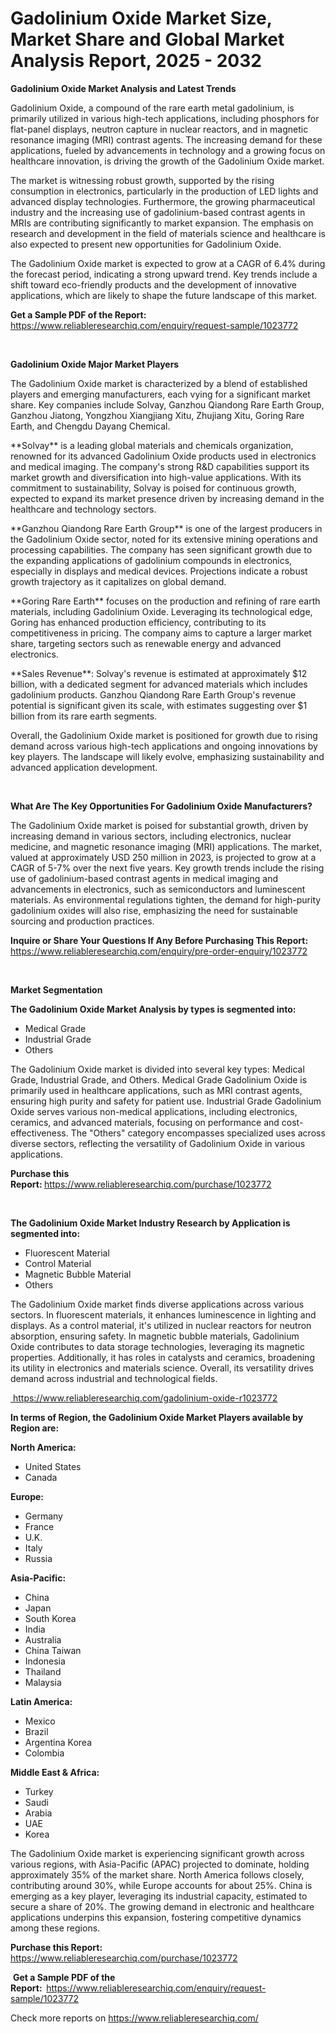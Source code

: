 <p><h1>Gadolinium Oxide Market Size, Market Share and Global Market Analysis Report, 2025 - 2032</h1></p><p><strong>Gadolinium Oxide Market Analysis and Latest Trends</strong></p>
<p><p>Gadolinium Oxide, a compound of the rare earth metal gadolinium, is primarily utilized in various high-tech applications, including phosphors for flat-panel displays, neutron capture in nuclear reactors, and in magnetic resonance imaging (MRI) contrast agents. The increasing demand for these applications, fueled by advancements in technology and a growing focus on healthcare innovation, is driving the growth of the Gadolinium Oxide market.</p><p>The market is witnessing robust growth, supported by the rising consumption in electronics, particularly in the production of LED lights and advanced display technologies. Furthermore, the growing pharmaceutical industry and the increasing use of gadolinium-based contrast agents in MRIs are contributing significantly to market expansion. The emphasis on research and development in the field of materials science and healthcare is also expected to present new opportunities for Gadolinium Oxide.</p><p>The Gadolinium Oxide market is expected to grow at a CAGR of 6.4% during the forecast period, indicating a strong upward trend. Key trends include a shift toward eco-friendly products and the development of innovative applications, which are likely to shape the future landscape of this market.</p></p>
<p><strong>Get a Sample PDF of the Report:&nbsp;</strong> <a href="https://www.reliableresearchiq.com/enquiry/request-sample/1023772?utm_campaign=2247&utm_medium=2&utm_source=Github&utm_content=ia&utm_term=05032025&utm_id=gadolinium-oxide">https://www.reliableresearchiq.com/enquiry/request-sample/1023772</a></p>
<p>&nbsp;</p>
<p><strong>Gadolinium Oxide Major Market Players</strong></p>
<p><p>The Gadolinium Oxide market is characterized by a blend of established players and emerging manufacturers, each vying for a significant market share. Key companies include Solvay, Ganzhou Qiandong Rare Earth Group, Ganzhou Jiatong, Yongzhou Xiangjiang Xitu, Zhujiang Xitu, Goring Rare Earth, and Chengdu Dayang Chemical.</p><p>**Solvay** is a leading global materials and chemicals organization, renowned for its advanced Gadolinium Oxide products used in electronics and medical imaging. The company's strong R&D capabilities support its market growth and diversification into high-value applications. With its commitment to sustainability, Solvay is poised for continuous growth, expected to expand its market presence driven by increasing demand in the healthcare and technology sectors.</p><p>**Ganzhou Qiandong Rare Earth Group** is one of the largest producers in the Gadolinium Oxide sector, noted for its extensive mining operations and processing capabilities. The company has seen significant growth due to the expanding applications of gadolinium compounds in electronics, especially in displays and medical devices. Projections indicate a robust growth trajectory as it capitalizes on global demand.</p><p>**Goring Rare Earth** focuses on the production and refining of rare earth materials, including Gadolinium Oxide. Leveraging its technological edge, Goring has enhanced production efficiency, contributing to its competitiveness in pricing. The company aims to capture a larger market share, targeting sectors such as renewable energy and advanced electronics.</p><p>**Sales Revenue**: Solvay's revenue is estimated at approximately $12 billion, with a dedicated segment for advanced materials which includes gadolinium products. Ganzhou Qiandong Rare Earth Group's revenue potential is significant given its scale, with estimates suggesting over $1 billion from its rare earth segments.</p><p>Overall, the Gadolinium Oxide market is positioned for growth due to rising demand across various high-tech applications and ongoing innovations by key players. The landscape will likely evolve, emphasizing sustainability and advanced application development.</p></p>
<p>&nbsp;</p>
<p><strong>What Are The Key Opportunities For Gadolinium Oxide Manufacturers?</strong></p>
<p><p>The Gadolinium Oxide market is poised for substantial growth, driven by increasing demand in various sectors, including electronics, nuclear medicine, and magnetic resonance imaging (MRI) applications. The market, valued at approximately USD 250 million in 2023, is projected to grow at a CAGR of 5-7% over the next five years. Key growth trends include the rising use of gadolinium-based contrast agents in medical imaging and advancements in electronics, such as semiconductors and luminescent materials. As environmental regulations tighten, the demand for high-purity gadolinium oxides will also rise, emphasizing the need for sustainable sourcing and production practices.</p></p>
<p><strong>Inquire or Share Your Questions If Any Before Purchasing This Report:</strong> <a href="https://www.reliableresearchiq.com/enquiry/pre-order-enquiry/1023772?utm_campaign=2247&utm_medium=2&utm_source=Github&utm_content=ia&utm_term=05032025&utm_id=gadolinium-oxide">https://www.reliableresearchiq.com/enquiry/pre-order-enquiry/1023772</a></p>
<p>&nbsp;</p>
<p><strong>Market Segmentation</strong></p>
<p><strong>The Gadolinium Oxide Market Analysis by types is segmented into:</strong></p>
<p><ul><li>Medical Grade</li><li>Industrial Grade</li><li>Others</li></ul></p>
<p><p>The Gadolinium Oxide market is divided into several key types: Medical Grade, Industrial Grade, and Others. Medical Grade Gadolinium Oxide is primarily used in healthcare applications, such as MRI contrast agents, ensuring high purity and safety for patient use. Industrial Grade Gadolinium Oxide serves various non-medical applications, including electronics, ceramics, and advanced materials, focusing on performance and cost-effectiveness. The "Others" category encompasses specialized uses across diverse sectors, reflecting the versatility of Gadolinium Oxide in various applications.</p></p>
<p><strong>Purchase this Report:&nbsp;</strong><a href="https://www.reliableresearchiq.com/purchase/1023772?utm_campaign=2247&utm_medium=2&utm_source=Github&utm_content=ia&utm_term=05032025&utm_id=gadolinium-oxide">https://www.reliableresearchiq.com/purchase/1023772</a></p>
<p>&nbsp;</p>
<p><strong>The Gadolinium Oxide Market Industry Research by Application is segmented into:</strong></p>
<p><ul><li>Fluorescent Material</li><li>Control Material</li><li>Magnetic Bubble Material</li><li>Others</li></ul></p>
<p><p>The Gadolinium Oxide market finds diverse applications across various sectors. In fluorescent materials, it enhances luminescence in lighting and displays. As a control material, it's utilized in nuclear reactors for neutron absorption, ensuring safety. In magnetic bubble materials, Gadolinium Oxide contributes to data storage technologies, leveraging its magnetic properties. Additionally, it has roles in catalysts and ceramics, broadening its utility in electronics and materials science. Overall, its versatility drives demand across industrial and technological fields.</p></p>
<p><a href="https://www.reliableresearchiq.com/gadolinium-oxide-r1023772?utm_campaign=2247&utm_medium=2&utm_source=Github&utm_content=ia&utm_term=05032025&utm_id=gadolinium-oxide">&nbsp;https://www.reliableresearchiq.com/gadolinium-oxide-r1023772</a></p>
<p><strong>In terms of Region, the Gadolinium Oxide Market Players available by Region are:</strong></p>
<p>
    <p> <strong> North America: </strong>
        <ul>
            <li>United States</li>
            <li>Canada</li>
        </ul>
        </p> 
    <p> <strong> Europe: </strong>
        <ul>
            <li>Germany</li>
            <li>France</li>
            <li>U.K.</li>
            <li>Italy</li>
            <li>Russia</li>
        </ul>
        </p> 
    <p> <strong> Asia-Pacific: </strong>
        <ul>
            <li>China</li>
            <li>Japan</li>
            <li>South Korea</li>
            <li>India</li>
            <li>Australia</li>
            <li>China Taiwan</li>
            <li>Indonesia</li>
            <li>Thailand</li>
            <li>Malaysia</li>
        </ul>
        </p> 
    <p> <strong> Latin America: </strong>
        <ul>
            <li>Mexico</li>
            <li>Brazil</li>
            <li>Argentina Korea</li>
            <li>Colombia</li>
        </ul>
        </p> 
    <p> <strong> Middle East & Africa: </strong>
        <ul>
            <li>Turkey</li>
            <li>Saudi</li>
            <li>Arabia</li>
            <li>UAE</li>
            <li>Korea</li>
        </ul>
    </p>
    </p>
<p><p>The Gadolinium Oxide market is experiencing significant growth across various regions, with Asia-Pacific (APAC) projected to dominate, holding approximately 35% of the market share. North America follows closely, contributing around 30%, while Europe accounts for about 25%. China is emerging as a key player, leveraging its industrial capacity, estimated to secure a share of 20%. The growing demand in electronic and healthcare applications underpins this expansion, fostering competitive dynamics among these regions.</p></p>
<p><strong>Purchase this Report: </strong><a href="https://www.reliableresearchiq.com/purchase/1023772?utm_campaign=2247&utm_medium=2&utm_source=Github&utm_content=ia&utm_term=05032025&utm_id=gadolinium-oxide">https://www.reliableresearchiq.com/purchase/1023772</a></p>
<p>&nbsp;<strong>Get a Sample PDF of the Report:&nbsp;&nbsp;</strong><a href="https://www.reliableresearchiq.com/enquiry/request-sample/1023772?utm_campaign=2247&utm_medium=2&utm_source=Github&utm_content=ia&utm_term=05032025&utm_id=gadolinium-oxide">https://www.reliableresearchiq.com/enquiry/request-sample/1023772</a></p>
<p><strong></strong></p>
<p>Check more reports on <a href="https://www.reliableresearchiq.com/?utm_campaign=2247&utm_medium=2&utm_source=Github&utm_content=ia&utm_term=05032025&utm_id=gadolinium-oxide">https://www.reliableresearchiq.com/</a></p>